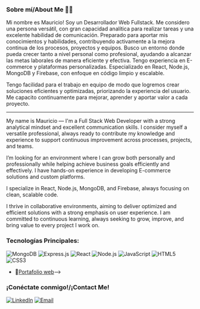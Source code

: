 ### Sobre mí/About Me 👨‍💻

Mi nombre es Mauricio! Soy un Desarrollador Web Fullstack. Me considero una persona versátil, con gran capacidad analítica para realizar tareas y una excelente habilidad de comunicación. Preparado para aportar mis conocimientos y habilidades, contribuyendo activamente a la mejora continua de los procesos, proyectos y equipos. Busco un entorno donde pueda crecer tanto a nivel personal como profesional, ayudando a alcanzar las metas laborales de manera eficiente y efectiva. Tengo experiencia en E-commerce y plataformas personalizadas. Especializado en React, Node.js, MongoDB y Firebase, con enfoque en código limpio y escalable.

Tengo facilidad para el trabajo en equipo de modo que logremos crear soluciones eficientes y optimizadas, priorizando la experiencia del usuario. Me capacito continuamente para mejorar, aprender y aportar valor a cada proyecto.

---------------------------------------------------------------------

My name is Mauricio — I'm a Full Stack Web Developer with a strong analytical mindset and excellent communication skills. I consider myself a versatile professional, always ready to contribute my knowledge and experience to support continuous improvement across processes, projects, and teams.

I’m looking for an environment where I can grow both personally and professionally while helping achieve business goals efficiently and effectively. I have hands-on experience in developing E-commerce solutions and custom platforms.

I specialize in React, Node.js, MongoDB, and Firebase, always focusing on clean, scalable code.

I thrive in collaborative environments, aiming to deliver optimized and efficient solutions with a strong emphasis on user experience. I am committed to continuous learning, always seeking to grow, improve, and bring value to every project I work on.

### Tecnologías Principales:
![MongoDB](https://img.shields.io/badge/MongoDB-47A248?style=for-the-badge&logo=mongodb&logoColor=white)
![Express.js](https://img.shields.io/badge/Express.js-000000?style=for-the-badge&logo=express&logoColor=white)
![React](https://img.shields.io/badge/React-61DAFB?style=for-the-badge&logo=react&logoColor=black)
![Node.js](https://img.shields.io/badge/Node.js-339933?style=for-the-badge&logo=node.js&logoColor=white)
![JavaScript](https://img.shields.io/badge/JavaScript-F7DF1E?style=for-the-badge&logo=javascript&logoColor=black)
![HTML5](https://img.shields.io/badge/HTML5-E34F26?style=for-the-badge&logo=html5&logoColor=white)
![CSS3](https://img.shields.io/badge/CSS3-1572B6?style=for-the-badge&logo=css3&logoColor=white)

- 🚀[Portafolio web](https://mauricio-perez.vercel.app/)-->

### ¡Conéctate conmigo!/¡Contact Me!
[![LinkedIn](https://img.shields.io/badge/LinkedIn-0077B5?style=for-the-badge&logo=linkedin&logoColor=white)](https://www.linkedin.com/in/mauricio-perez-885973258/)
[![Email](https://img.shields.io/badge/Email-D14836?style=for-the-badge&logo=gmail&logoColor=white)](mailto:mauperez9918@gmail.com)
